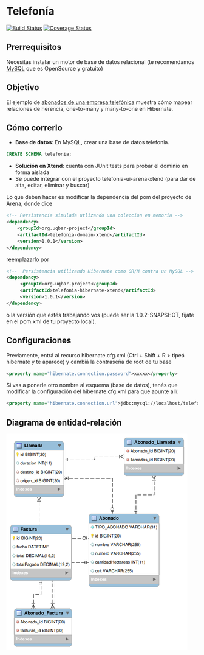 # Telefonía

[![Build Status](https://travis-ci.org/uqbar-project/eg-telefonia-hibernate-xtend.svg?branch=master)](https://travis-ci.org/uqbar-project/eg-telefonia-hibernate-xtend)  [![Coverage Status](https://coveralls.io/repos/github/uqbar-project/eg-telefonia-hibernate-xtend/badge.svg?branch=master&service=github)](https://coveralls.io/github/uqbar-project/eg-telefonia-hibernate-xtend?branch=master&service=github)


## Prerrequisitos
Necesitás instalar un motor de base de datos relacional (te recomendamos [MySQL](https://www.mysql.com/) que es OpenSource y gratuito)

## Objetivo
El ejemplo de [abonados de una empresa telefónica](https://sites.google.com/site/utndesign/material/guia-de-ejercicios/guia-modelado-datos/orm_telefonia) muestra cómo mapear relaciones de herencia, one-to-many y many-to-one en Hibernate.

## Cómo correrlo

* **Base de datos**: En MySQL, crear una base de datos telefonia.

``` sql
CREATE SCHEMA telefonia;
```

* **Solución en Xtend**: cuenta con JUnit tests para probar el dominio en forma aislada
 * Se puede integrar con el proyecto telefonia-ui-arena-xtend (para dar de alta, editar, eliminar y buscar)

Lo que deben hacer es modificar la dependencia del pom del proyecto de Arena, donde dice

``` xml
<!-- Persistencia simulada utlizando una coleccion en memoria -->
<dependency>
    <groupId>org.uqbar-project</groupId>
    <artifactId>telefonia-domain-xtend</artifactId>
    <version>1.0.1</version>
</dependency>
```

 reemplazarlo por

``` xml
<!--  Persistencia utilizando Hibernate como OR/M contra un MySQL -->
<dependency>
     <groupId>org.uqbar-project</groupId>
     <artifactId>telefonia-hibernate-xtend</artifactId>
     <version>1.0.1</version>
</dependency>
```

o la versión que estés trabajando vos (puede ser la 1.0.2-SNAPSHOT, fijate en el pom.xml de tu proyecto local).

## Configuraciones
Previamente, entrá al recurso hibernate.cfg.xml (Ctrl + Shift + R > tipeá hibernate y te aparece) y 
cambiá la contraseña de root de tu base

``` xml
<property name="hibernate.connection.password">xxxxx</property>
```

Si vas a ponerle otro nombre al esquema (base de datos), tenés que modificar la configuración del hibernate.cfg.xml 
para que apunte allí:

``` xml
<property name="hibernate.connection.url">jdbc:mysql://localhost/telefonia</property>
```

## Diagrama de entidad-relación

![Solución](docs/DER.png)
